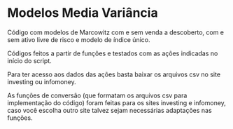 # Modelos Media Variância


Código com modelos de Marcowitz com e sem venda a descoberto, com e sem ativo livre de risco e modelo de índice único.

Códigos feitos a partir de funções e testados com as ações indicadas no início do script.

Para ter acesso aos dados das ações basta baixar os arquivos csv no site investing ou infomoney. 

As funções de conversão (que formatam os arquivos csv para implementação do código) foram feitas para os sites investing e infomoney, caso você escolha outro site talvez sejam necessárias adaptações nas funções. 
